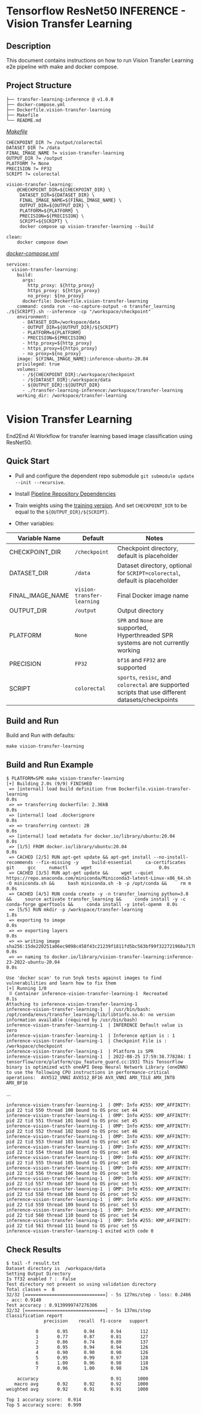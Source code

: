 # Tensorflow ResNet50 INFERENCE - Vision Transfer Learning
## Description
This document contains instructions on how to run Vision Transfer Learning e2e pipeline with make and docker compose.
## Project Structure 
```
├── transfer-learning-inference @ v1.0.0
├── docker-compose.yml
├── Dockerfile.vision-transfer-learning
├── Makefile
└── README.md
```
[_Makefile_](Makefile)
```
CHECKPOINT_DIR ?= /output/colorectal
DATASET_DIR ?= /data
FINAL_IMAGE_NAME ?= vision-transfer-learning
OUTPUT_DIR ?= /output
PLATFORM ?= None
PRECISION ?= FP32
SCRIPT ?= colorectal

vision-transfer-learning:
	@CHECKPOINT_DIR=${CHECKPOINT_DIR} \
	 DATASET_DIR=${DATASET_DIR} \
	 FINAL_IMAGE_NAME=${FINAL_IMAGE_NAME} \
	 OUTPUT_DIR=${OUTPUT_DIR} \
	 PLATFORM=${PLATFORM} \
	 PRECISION=${PRECISION} \
	 SCRIPT=${SCRIPT} \
	 docker compose up vision-transfer-learning --build

clean: 
	docker compose down
```
[_docker-compose.yml_](docker-compose.yml)
```
services:
  vision-transfer-learning:
    build:
      args: 
        http_proxy: ${http_proxy}
        https_proxy: ${https_proxy}
        no_proxy: ${no_proxy}
      dockerfile: Dockerfile.vision-transfer-learning
    command: conda run --no-capture-output -n transfer_learning ./${SCRIPT}.sh --inference -cp "/workspace/checkpoint"
    environment: 
      - DATASET_DIR=/workspace/data
      - OUTPUT_DIR=${OUTPUT_DIR}/${SCRIPT}
      - PLATFORM=${PLATFORM}
      - PRECISION=${PRECISION}
      - http_proxy=${http_proxy}
      - https_proxy=${https_proxy}
      - no_proxy=${no_proxy}
    image: ${FINAL_IMAGE_NAME}:inference-ubuntu-20.04
    privileged: true
    volumes: 
      - /${CHECKPOINT_DIR}:/workspace/checkpoint
      - /${DATASET_DIR}:/workspace/data
      - ${OUTPUT_DIR}:${OUTPUT_DIR}
      - ./transfer-learning-inference:/workspace/transfer-learning
    working_dir: /workspace/transfer-learning
```

# Vision Transfer Learning
End2End AI Workflow for transfer learning based image classification using ResNet50.

## Quick Start
* Pull and configure the dependent repo submodule `git submodule update --init --recursive`.

* Install [Pipeline Repository Dependencies](https://github.com/intel-innersource/frameworks.ai.infrastructure.machine-learning-operations/blob/develop/pipelines/README.md)

* Train weights using the [training version](https://github.com/intel-innersource/frameworks.ai.infrastructure.machine-learning-operations/blob/develop/pipelines/transfer_learning/tensorflow/resnet50/training). And set `CHECKPOINT_DIR` to be equal to the `${OUTPUT_DIR}/${SCRIPT}`.

* Other variables:

| Variable Name | Default | Notes |
| --- | --- | --- |
| CHECKPOINT_DIR | `/checkpoint` | Checkpoint directory, default is placeholder | 
| DATASET_DIR | `/data` | Dataset directory, optional for `SCRIPT=colorectal`, default is placeholder |
| FINAL_IMAGE_NAME | `vision-transfer-learning` | Final Docker image name |
| OUTPUT_DIR | `/output` | Output directory |
| PLATFORM | `None` | `SPR` and `None` are supported, Hyperthreaded SPR systems are not currently working |
| PRECISION | `FP32` | `bf16` and `FP32` are supported |
| SCRIPT | `colorectal` | `sports`, `resisc`, and `colorectal` are supported scripts that use different datasets/checkpoints |

## Build and Run
Build and Run with defaults:
```
make vision-transfer-learning
```
## Build and Run Example
```
$ PLATFORM=SPR make vision-transfer-learning
[+] Building 2.0s (9/9) FINISHED
 => [internal] load build definition from Dockerfile.vision-transfer-learning                                                                                                                        0.0s
 => => transferring dockerfile: 2.36kB                                                                                                                                                               0.0s
 => [internal] load .dockerignore                                                                                                                                                                    0.0s
 => => transferring context: 2B                                                                                                                                                                      0.0s
 => [internal] load metadata for docker.io/library/ubuntu:20.04                                                                                                                                      0.0s
 => [1/5] FROM docker.io/library/ubuntu:20.04                                                                                                                                                        0.0s
 => CACHED [2/5] RUN apt-get update && apt-get install --no-install-recommends --fix-missing -y     build-essential     ca-certificates     git     gcc     numactl     wget                         0.0s
 => CACHED [3/5] RUN apt-get update &&     wget --quiet https://repo.anaconda.com/miniconda/Miniconda3-latest-Linux-x86_64.sh -O miniconda.sh &&     bash miniconda.sh -b -p /opt/conda &&     rm m  0.0s
 => CACHED [4/5] RUN conda create -y -n transfer_learning python=3.8 &&     source activate transfer_learning &&     conda install -y -c conda-forge gperftools &&     conda install -y intel-openm  0.0s
 => [5/5] RUN mkdir -p /workspace/transfer-learning                                                                                                                                                  1.8s
 => exporting to image                                                                                                                                                                               0.0s 
 => => exporting layers                                                                                                                                                                              0.0s
 => => writing image sha256:15de220251a06ec9098c458f43c21239f1811fd5bc563bf99f322721960a717b                                                                                                         0.0s
 => => naming to docker.io/library/vision-transfer-learning:inference-23-2022-ubuntu-20.04                                                                                                           0.0s

Use 'docker scan' to run Snyk tests against images to find vulnerabilities and learn how to fix them
[+] Running 1/0
 ⠿ Container inference-vision-transfer-learning-1  Recreated                                                                                                                                         0.1s
Attaching to inference-vision-transfer-learning-1
inference-vision-transfer-learning-1  | /usr/bin/bash: /opt/conda/envs/transfer_learning/lib/libtinfo.so.6: no version information available (required by /usr/bin/bash)
inference-vision-transfer-learning-1  | INFERENCE Default value is zero
inference-vision-transfer-learning-1  | Inference option is : 1
inference-vision-transfer-learning-1  | Checkpoint File is : /workspace/checkpoint
inference-vision-transfer-learning-1  | Platform is SPR
inference-vision-transfer-learning-1  | 2022-08-25 17:59:38.778284: I tensorflow/core/platform/cpu_feature_guard.cc:193] This TensorFlow binary is optimized with oneAPI Deep Neural Network Library (oneDNN) to use the following CPU instructions in performance-critical operations:  AVX512_VNNI AVX512_BF16 AVX_VNNI AMX_TILE AMX_INT8 AMX_BF16
```
...
```
inference-vision-transfer-learning-1  | OMP: Info #255: KMP_AFFINITY: pid 22 tid 550 thread 100 bound to OS proc set 44
inference-vision-transfer-learning-1  | OMP: Info #255: KMP_AFFINITY: pid 22 tid 551 thread 101 bound to OS proc set 45
inference-vision-transfer-learning-1  | OMP: Info #255: KMP_AFFINITY: pid 22 tid 552 thread 102 bound to OS proc set 46
inference-vision-transfer-learning-1  | OMP: Info #255: KMP_AFFINITY: pid 22 tid 553 thread 103 bound to OS proc set 47
inference-vision-transfer-learning-1  | OMP: Info #255: KMP_AFFINITY: pid 22 tid 554 thread 104 bound to OS proc set 48
inference-vision-transfer-learning-1  | OMP: Info #255: KMP_AFFINITY: pid 22 tid 555 thread 105 bound to OS proc set 49
inference-vision-transfer-learning-1  | OMP: Info #255: KMP_AFFINITY: pid 22 tid 556 thread 106 bound to OS proc set 50
inference-vision-transfer-learning-1  | OMP: Info #255: KMP_AFFINITY: pid 22 tid 557 thread 107 bound to OS proc set 51
inference-vision-transfer-learning-1  | OMP: Info #255: KMP_AFFINITY: pid 22 tid 558 thread 108 bound to OS proc set 52
inference-vision-transfer-learning-1  | OMP: Info #255: KMP_AFFINITY: pid 22 tid 559 thread 109 bound to OS proc set 53
inference-vision-transfer-learning-1  | OMP: Info #255: KMP_AFFINITY: pid 22 tid 560 thread 110 bound to OS proc set 54
inference-vision-transfer-learning-1  | OMP: Info #255: KMP_AFFINITY: pid 22 tid 561 thread 111 bound to OS proc set 55
inference-vision-transfer-learning-1 exited with code 0
```

## Check Results

```
$ tail -f result.txt 
Dataset directory is  /workspace/data
Setting Output Directory
Is Tf32 enabled ? :  False
Test directory not present so using validation directory
Total classes =  8
32/32 [==============================] - 5s 127ms/step - loss: 0.2466 - acc: 0.9140
Test accuracy : 0.9139999747276306
32/32 [==============================] - 5s 137ms/step
Classification report
              precision    recall  f1-score   support

           0       0.95      0.94      0.94       112
           1       0.77      0.87      0.81       127
           2       0.86      0.74      0.80       137
           3       0.95      0.94      0.94       126
           4       0.90      0.90      0.90       126
           5       0.95      0.99      0.97       128
           6       1.00      0.96      0.98       118
           7       0.96      1.00      0.98       126

    accuracy                           0.91      1000
   macro avg       0.92      0.92      0.92      1000
weighted avg       0.92      0.91      0.91      1000

Top 1 accuracy score:  0.914
Top 5 accuracy score:  0.999
```
